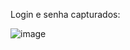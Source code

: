 Login e senha capturados:

![image](https://github.com/Shadownt43/desafio-phishing/assets/142275932/3752d905-bc74-4337-a0de-dea40a6d5628)
